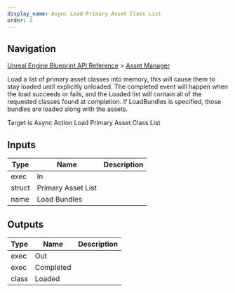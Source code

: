 ```yaml
---
display_name: Async Load Primary Asset Class List
order: 3
---
```

## Navigation

[Unreal Engine Blueprint API Reference](https://dev.epicgames.com/documentation/en-us/unreal-engine/BlueprintAPI) > [Asset Manager](https://dev.epicgames.com/documentation/en-us/unreal-engine/BlueprintAPI/AssetManager)

Load a list of primary asset classes into memory, this will cause them to stay loaded until explicitly unloaded.
The completed event will happen when the load succeeds or fails, and the Loaded list will contain all of the requested classes found at completion.
If LoadBundles is specified, those bundles are loaded along with the assets.

Target is Async Action Load Primary Asset Class List

## Inputs

| Type | Name | Description |
| --- | --- | --- |
| exec | In |  |
| struct | Primary Asset List |  |
| name | Load Bundles |  |

## Outputs

| Type | Name | Description |
| --- | --- | --- |
| exec | Out |  |
| exec | Completed |  |
| class | Loaded |  |
